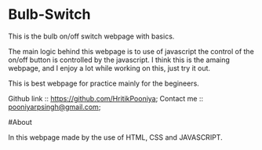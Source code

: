 # Bulb-Switch
This is the bulb on/off  switch webpage  with basics.

The main logic behind this webpage is to use of javascript the control of the on/off button is 
controlled by the javascript.
I think this is the amaing webpage, and I enjoy a lot while working on this, just try it out.




This is best webpage for practice mainly for the begineers.


Github link :: https://github.com/HritikPooniya;
Contact me :: pooniyarpsingh@gmail.com;


#About

In this webpage made by the use of HTML, CSS and JAVASCRIPT.



